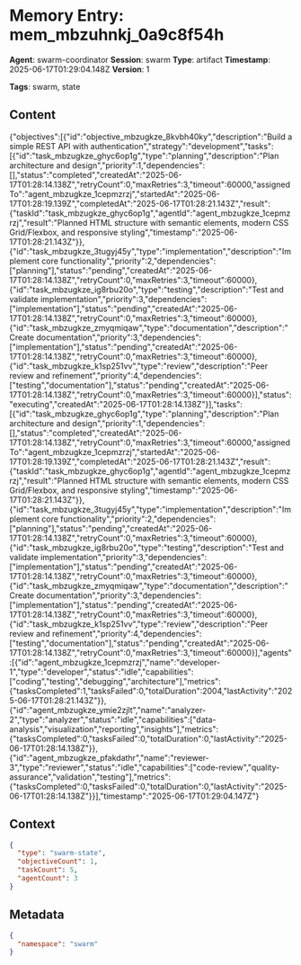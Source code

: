 # Memory Entry: mem_mbzuhnkj_0a9c8f54h

**Agent**: swarm-coordinator
**Session**: swarm
**Type**: artifact
**Timestamp**: 2025-06-17T01:29:04.148Z
**Version**: 1

**Tags**: swarm, state

## Content

{"objectives":[{"id":"objective_mbzugkze_8kvbh40ky","description":"Build a simple REST API with authentication","strategy":"development","tasks":[{"id":"task_mbzugkze_ghyc6op1g","type":"planning","description":"Plan architecture and design","priority":1,"dependencies":[],"status":"completed","createdAt":"2025-06-17T01:28:14.138Z","retryCount":0,"maxRetries":3,"timeout":60000,"assignedTo":"agent_mbzugkze_1cepmzrzj","startedAt":"2025-06-17T01:28:19.139Z","completedAt":"2025-06-17T01:28:21.143Z","result":{"taskId":"task_mbzugkze_ghyc6op1g","agentId":"agent_mbzugkze_1cepmzrzj","result":"Planned HTML structure with semantic elements, modern CSS Grid/Flexbox, and responsive styling","timestamp":"2025-06-17T01:28:21.143Z"}},{"id":"task_mbzugkze_3tugyj45y","type":"implementation","description":"Implement core functionality","priority":2,"dependencies":["planning"],"status":"pending","createdAt":"2025-06-17T01:28:14.138Z","retryCount":0,"maxRetries":3,"timeout":60000},{"id":"task_mbzugkze_ig8rbu20o","type":"testing","description":"Test and validate implementation","priority":3,"dependencies":["implementation"],"status":"pending","createdAt":"2025-06-17T01:28:14.138Z","retryCount":0,"maxRetries":3,"timeout":60000},{"id":"task_mbzugkze_zmyqmiqaw","type":"documentation","description":"Create documentation","priority":3,"dependencies":["implementation"],"status":"pending","createdAt":"2025-06-17T01:28:14.138Z","retryCount":0,"maxRetries":3,"timeout":60000},{"id":"task_mbzugkze_k1sp251vv","type":"review","description":"Peer review and refinement","priority":4,"dependencies":["testing","documentation"],"status":"pending","createdAt":"2025-06-17T01:28:14.138Z","retryCount":0,"maxRetries":3,"timeout":60000}],"status":"executing","createdAt":"2025-06-17T01:28:14.138Z"}],"tasks":[{"id":"task_mbzugkze_ghyc6op1g","type":"planning","description":"Plan architecture and design","priority":1,"dependencies":[],"status":"completed","createdAt":"2025-06-17T01:28:14.138Z","retryCount":0,"maxRetries":3,"timeout":60000,"assignedTo":"agent_mbzugkze_1cepmzrzj","startedAt":"2025-06-17T01:28:19.139Z","completedAt":"2025-06-17T01:28:21.143Z","result":{"taskId":"task_mbzugkze_ghyc6op1g","agentId":"agent_mbzugkze_1cepmzrzj","result":"Planned HTML structure with semantic elements, modern CSS Grid/Flexbox, and responsive styling","timestamp":"2025-06-17T01:28:21.143Z"}},{"id":"task_mbzugkze_3tugyj45y","type":"implementation","description":"Implement core functionality","priority":2,"dependencies":["planning"],"status":"pending","createdAt":"2025-06-17T01:28:14.138Z","retryCount":0,"maxRetries":3,"timeout":60000},{"id":"task_mbzugkze_ig8rbu20o","type":"testing","description":"Test and validate implementation","priority":3,"dependencies":["implementation"],"status":"pending","createdAt":"2025-06-17T01:28:14.138Z","retryCount":0,"maxRetries":3,"timeout":60000},{"id":"task_mbzugkze_zmyqmiqaw","type":"documentation","description":"Create documentation","priority":3,"dependencies":["implementation"],"status":"pending","createdAt":"2025-06-17T01:28:14.138Z","retryCount":0,"maxRetries":3,"timeout":60000},{"id":"task_mbzugkze_k1sp251vv","type":"review","description":"Peer review and refinement","priority":4,"dependencies":["testing","documentation"],"status":"pending","createdAt":"2025-06-17T01:28:14.138Z","retryCount":0,"maxRetries":3,"timeout":60000}],"agents":[{"id":"agent_mbzugkze_1cepmzrzj","name":"developer-1","type":"developer","status":"idle","capabilities":["coding","testing","debugging","architecture"],"metrics":{"tasksCompleted":1,"tasksFailed":0,"totalDuration":2004,"lastActivity":"2025-06-17T01:28:21.143Z"}},{"id":"agent_mbzugkze_ymie2zjlt","name":"analyzer-2","type":"analyzer","status":"idle","capabilities":["data-analysis","visualization","reporting","insights"],"metrics":{"tasksCompleted":0,"tasksFailed":0,"totalDuration":0,"lastActivity":"2025-06-17T01:28:14.138Z"}},{"id":"agent_mbzugkze_pfakdathr","name":"reviewer-3","type":"reviewer","status":"idle","capabilities":["code-review","quality-assurance","validation","testing"],"metrics":{"tasksCompleted":0,"tasksFailed":0,"totalDuration":0,"lastActivity":"2025-06-17T01:28:14.138Z"}}],"timestamp":"2025-06-17T01:29:04.147Z"}

## Context

```json
{
  "type": "swarm-state",
  "objectiveCount": 1,
  "taskCount": 5,
  "agentCount": 3
}
```

## Metadata

```json
{
  "namespace": "swarm"
}
```
